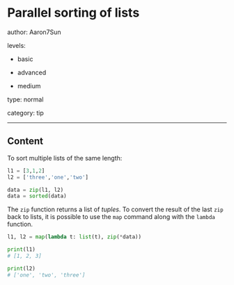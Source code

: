 # Parallel sorting of lists
author: Aaron7Sun

levels:

  - basic

  - advanced

  - medium

type: normal

category: tip

---
## Content

To sort multiple lists of the same length:

```python
l1 = [3,1,2]
l2 = ['three','one','two']

data = zip(l1, l2)
data = sorted(data)
```

The `zip` function returns a list of *tuples*. To convert the result of the last `zip` back to lists, it is possible to use the `map` command along with the `lambda` function.

```python
l1, l2 = map(lambda t: list(t), zip(*data))

print(l1)
# [1, 2, 3]

print(l2)
# ['one', 'two', 'three']
```
